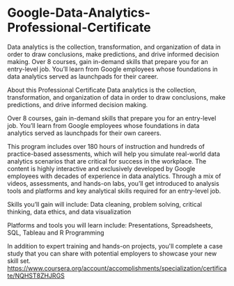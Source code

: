 # Google-Data-Analytics-Professional-Certificate
Data analytics is the collection, transformation, and organization of data in order to draw conclusions, make predictions, and drive informed decision making.  Over 8 courses, gain in-demand skills that prepare you for an entry-level job. You’ll learn from Google employees whose foundations in data analytics served as launchpads for their career.

About this Professional Certificate
Data analytics is the collection, transformation, and organization of data in order to draw conclusions, make predictions, and drive informed decision making.

Over 8 courses, gain in-demand skills that prepare you for an entry-level job. You’ll learn from Google employees whose foundations in data analytics served as launchpads for their own careers.

This program includes over 180 hours of instruction and hundreds of practice-based assessments, which will help you simulate real-world data analytics scenarios that are critical for success in the workplace. The content is highly interactive and exclusively developed by Google employees with decades of experience in data analytics. Through a mix of videos, assessments, and hands-on labs, you’ll get introduced to analysis tools and platforms and key analytical skills required for an entry-level job.

Skills you’ll gain will include: Data cleaning, problem solving, critical thinking, data ethics, and data visualization

Platforms and tools you will learn include: Presentations, Spreadsheets, SQL, Tableau and R Programming

In addition to expert training and hands-on projects, you'll complete a case study that you can share with potential employers to showcase your new skill set.
https://www.coursera.org/account/accomplishments/specialization/certificate/NQHST8ZHJRGS
